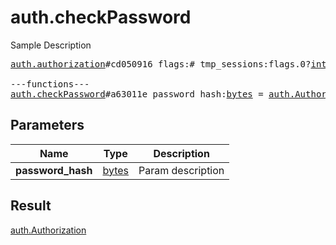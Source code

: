 # auth.checkPassword

Sample Description

<pre>
<a href="../constructor/auth.authorization.md">auth.authorization</a>#cd050916 flags:# tmp_sessions:flags.0?<a href="../type/int.md">int</a> user:<a href="../type/User.md">User</a> = <a href="../type/auth.Authorization.md">auth.Authorization</a>;

---functions---
<a href="../method/auth.checkPassword.md">auth.checkPassword</a>#a63011e password_hash:<a href="../type/bytes.md">bytes</a> = <a href="../type/auth.Authorization.md">auth.Authorization</a>;
</pre>
## Parameters

| Name | Type | Description |
|------|:----:|-------------|
| **password_hash** | <a href="../type/bytes.md">bytes</a> | Param description |

## Result

<a href="../type/auth.Authorization.md">auth.Authorization</a>

